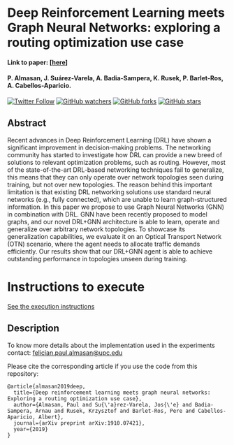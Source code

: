 # Deep Reinforcement Learning meets Graph Neural Networks: exploring a routing optimization use case
#### Link to paper: [[here](https://arxiv.org/abs/1910.07421)]
#### P. Almasan, J. Suárez-Varela, A. Badia-Sampera, K. Rusek, P. Barlet-Ros, A. Cabellos-Aparicio.
 
[![Twitter Follow](https://img.shields.io/twitter/follow/PaulAlmasan.svg?style=social)](https://twitter.com/PaulAlmasan)
[![GitHub watchers](https://img.shields.io/github/watchers/tterb/playmusic.svg?style=social&label=Watch)](https://github.com/knowledgedefinednetworking/DRL-GNN)
[![GitHub forks](https://img.shields.io/github/forks/tterb/playmusic.svg?style=social&label=Fork)](https://github.com/knowledgedefinednetworking/DRL-GNN)
[![GitHub stars](https://img.shields.io/github/stars/tterb/playmusic.svg?style=social&label=Star)](https://github.com/knowledgedefinednetworking/DRL-GNN)

## Abstract
Recent advances in Deep Reinforcement Learning (DRL) have shown a significant improvement in decision-making problems. The networking community has started to investigate how DRL can provide a new breed of solutions to relevant optimization problems, such as routing. However, most of the state-of-the-art DRL-based networking techniques fail to generalize, this means that they can only operate over network topologies seen during training, but not over new topologies. The reason behind this important limitation is that existing DRL networking solutions use standard neural networks (e.g., fully connected), which are unable to learn graph-structured information. In this paper we propose to use Graph Neural Networks (GNN) in combination with DRL. GNN have been recently proposed to model graphs, and our novel DRL+GNN architecture is able to learn, operate and generalize over arbitrary network topologies. To showcase its generalization capabilities, we evaluate it on an Optical Transport Network (OTN) scenario, where the agent needs to allocate traffic demands efficiently. Our results show that our DRL+GNN agent is able to achieve outstanding performance in topologies unseen during training.  

# Instructions to execute

[See the execution instructions](https://github.com/knowledgedefinednetworking/DRL-GNN/blob/master/DQN/README.md)

## Description

To know more details about the implementation used in the experiments contact: [felician.paul.almasan@upc.edu](mailto:felician.paul.almasan@upc.edu)

Please cite the corresponding article if you use the code from this repository:

```
@article{almasan2019deep,
  title={Deep reinforcement learning meets graph neural networks: Exploring a routing optimization use case},
  author={Almasan, Paul and Su{\'a}rez-Varela, Jos{\'e} and Badia-Sampera, Arnau and Rusek, Krzysztof and Barlet-Ros, Pere and Cabellos-Aparicio, Albert},
  journal={arXiv preprint arXiv:1910.07421},
  year={2019}
}
```